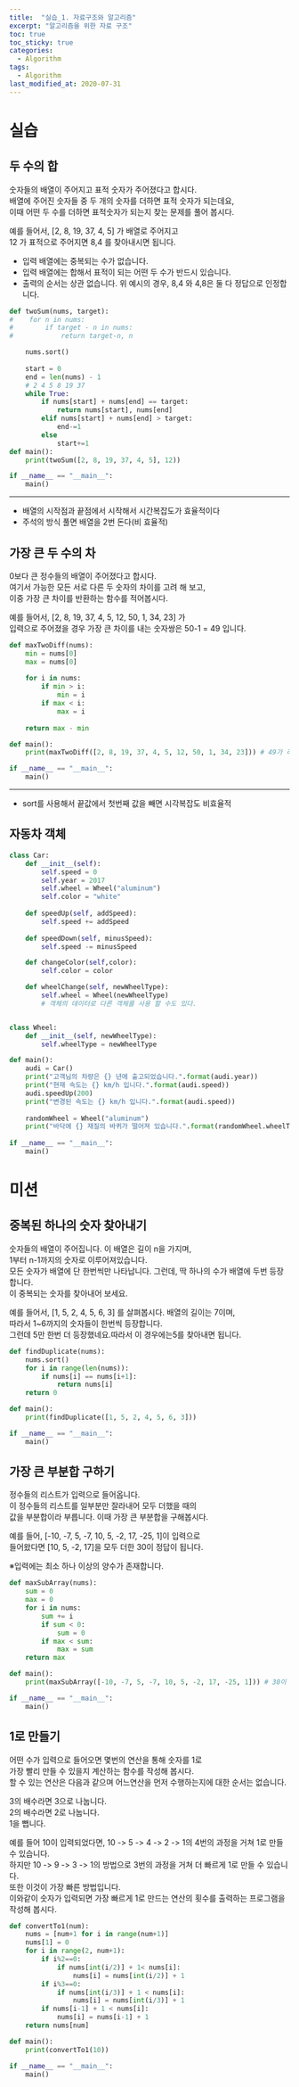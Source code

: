 ```yaml
---
title:  "실습_1. 자료구조와 알고리즘"
excerpt: "알고리즘을 위한 자료 구조"
toc: true
toc_sticky: true
categories:
  - Algorithm
tags:
  - Algorithm
last_modified_at: 2020-07-31
---
```

# 실습

## 두 수의 합
숫자들의 배열이 주어지고 표적 숫자가 주어졌다고 합시다.  
배열에 주어진 숫자들 중 두 개의 숫자를 더하면 표적 숫자가 되는데요,   
이때 어떤 두 수를 더하면 표적숫자가 되는지 찾는 문제를 풀어 봅시다.  
  
예를 들어서, [2, 8, 19, 37, 4, 5] 가 배열로 주어지고  
12 가 표적으로 주어지면 8,4 를 찾아내시면 됩니다.  

* 입력 배열에는 중복되는 수가 없습니다.
* 입력 배열에는 합해서 표적이 되는 어떤 두 수가 반드시 있습니다.
* 출력의 순서는 상관 없습니다. 위 예시의 경우, 8,4 와 4,8은 둘 다 정답으로 인정합니다.

```python
def twoSum(nums, target):
#    for n in nums:
#        if target - n in nums:
#            return target-n, n

    nums.sort()
    
    start = 0
    end = len(nums) - 1
    # 2 4 5 8 19 37
    while True:
        if nums[start] + nums[end] == target:
            return nums[start], nums[end]
        elif nums[start] + nums[end] > target:
            end-=1
        else
            start+=1
def main():
    print(twoSum([2, 8, 19, 37, 4, 5], 12)) 

if __name__ == "__main__":
    main()
```
---
* 배열의 시작점과 끝점에서 시작해서 시간복잡도가 효율적이다
* 주석의 방식 풀면 배열을 2번 돈다(비 효율적)

## 가장 큰 두 수의 차

0보다 큰 정수들의 배열이 주어졌다고 합시다.   
여기서 가능한 모든 서로 다른 두 숫자의 차이를 고려 해 보고,   
이중 가장 큰 차이를 반환하는 함수를 적어봅시다.  
  
예를 들어서,   [2, 8, 19, 37, 4, 5, 12, 50, 1, 34, 23] 가  
입력으로 주어졌을 경우 가장 큰 차이를 내는 숫자쌍은 50-1 = 49 입니다.  

```python
def maxTwoDiff(nums):
    min = nums[0]
    max = nums[0]
    
    for i in nums:
        if min > i:
            min = i
        if max < i:
            max = i
    
    return max - min

def main():
    print(maxTwoDiff([2, 8, 19, 37, 4, 5, 12, 50, 1, 34, 23])) # 49가 리턴되어야 합니다.

if __name__ == "__main__":
    main()
```
---
* sort를 사용해서 끝값에서 첫번째 값을 빼면 시각복잡도 비효율적

## 자동차 객체

```python
class Car:
    def __init__(self):
        self.speed = 0
        self.year = 2017
        self.wheel = Wheel("aluminum")
        self.color = "white"
        
    def speedUp(self, addSpeed):
        self.speed += addSpeed
        
    def speedDown(self, minusSpeed):
        self.speed -= minusSpeed

    def changeColor(self,color):
        self.color = color

    def wheelChange(self, newWheelType):
        self.wheel = Wheel(newWheelType)
        # 객체의 데이터로 다른 객체를 사용 할 수도 있다. 


class Wheel:
    def __init__(self, newWheelType):
        self.wheelType = newWheelType

def main():
    audi = Car()
    print("고객님의 차량은 {} 년에 출고되었습니다.".format(audi.year))
    print("현재 속도는 {} km/h 입니다.".format(audi.speed))
    audi.speedUp(200)
    print("변경된 속도는 {} km/h 입니다.".format(audi.speed))
    
    randomWheel = Wheel("aluminum")
    print("바닥에 {} 재질의 바퀴가 떨어져 있습니다.".format(randomWheel.wheelType))
    
if __name__ == "__main__":
    main()
```

# 미션

## 중복된 하나의 숫자 찾아내기

숫자들의 배열이 주어집니다. 이 배열은 길이 n을 가지며,  
1부터 n-1까지의 숫자로 이루어져있습니다.  
모든 숫자가 배열에 단 한번씩만 나타납니다. 
그런데, 딱 하나의 수가 배열에 두번 등장합니다.  
이 중복되는 숫자를 찾아내어 보세요.   
  
예를 들어서, [1, 5, 2, 4, 5, 6, 3] 를 살펴봅시다. 배열의 길이는 7이며,  
따라서 1~6까지의 숫자들이 한번씩 등장합니다.   
그런데 5만 한번 더 등장했네요.따라서 이 경우에는5를 찾아내면 됩니다.  
```python 
def findDuplicate(nums):
    nums.sort()
    for i in range(len(nums)):
        if nums[i] == nums[i+1]:
            return nums[i]
    return 0

def main():
    print(findDuplicate([1, 5, 2, 4, 5, 6, 3]))

if __name__ == "__main__":
    main()
```

## 가장 큰 부분합 구하기 

정수들의 리스트가 입력으로 들어옵니다.  
이 정수들의 리스트를 일부분만 잘라내어 모두 더했을 때의  
값을 부분합이라 부릅니다. 이때 가장 큰 부분합을 구해봅시다.  
  
예를 들어, [-10, -7, 5, -7, 10, 5, -2, 17, -25, 1]이 입력으로  
들어왔다면 [10, 5, -2, 17]을 모두 더한 30이 정답이 됩니다.
  
※입력에는 최소 하나 이상의 양수가 존재합니다.  

```python
def maxSubArray(nums):
    sum = 0
    max = 0
    for i in nums:
        sum += i
        if sum < 0:
            sum = 0
        if max < sum:
            max = sum
    return max

def main():
    print(maxSubArray([-10, -7, 5, -7, 10, 5, -2, 17, -25, 1])) # 30이 리턴되어야 합니다

if __name__ == "__main__":
    main()
```

## 1로 만들기

어떤 수가 입력으로 들어오면 몇번의 연산을 통해 숫자를 1로   
가장 빨리 만들 수 있을지 계산하는 함수를 작성해 봅시다.  
할 수 있는 연산은 다음과 같으며 어느연산을 먼저 수행하는지에 대한 순서는 없습니다.  
  
3의 배수라면 3으로 나눕니다.  
2의 배수라면 2로 나눕니다.  
1을 뺍니다.  

예를 들어 10이 입력되었다면, 10 -> 5 -> 4 -> 2 -> 1의 4번의 과정을 거쳐 1로 만들 수 있습니다.  
하지만 10 -> 9 -> 3 -> 1의 방법으로 3번의 과정을 거쳐 더 빠르게 1로 만들 수 있습니다.  
또한 이것이 가장 빠른 방법입니다.  
이와같이 숫자가 입력되면 가장 빠르게 1로 만드는 연산의 횟수를 출력하는 프로그램을 작성해 봅시다.  

```python
def convertTo1(num):
    nums = [num+1 for i in range(num+1)]
    nums[1] = 0
    for i in range(2, num+1):
        if i%2==0:
            if nums[int(i/2)] + 1< nums[i]:
                nums[i] = nums[int(i/2)] + 1
        if i%3==0:
            if nums[int(i/3)] + 1 < nums[i]:
                nums[i] = nums[int(i/3)] + 1
        if nums[i-1] + 1 < nums[i]:
            nums[i] = nums[i-1] + 1
    return nums[num]

def main():
    print(convertTo1(10))

if __name__ == "__main__":
    main()
```
